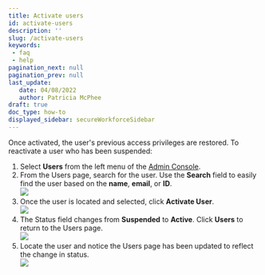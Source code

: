 ```yaml
---
title: Activate users
id: activate-users
description: ''
slug: /activate-users
keywords: 
 - faq
 - help
pagination_next: null
pagination_prev: null
last_update: 
   date: 04/08/2022
   author: Patricia McPhee
draft: true
doc_type: how-to
displayed_sidebar: secureWorkforceSidebar
---
```




Once activated, the user's previous access privileges are restored.  To reactivate a user who has been suspended:

1.  Select **Users** from the left menu of the [Admin Console](/docs/secure-work/workforce-settings/admin-console/admin-console-login).
2.  From the Users page, search for the user. Use the **Search** field to easily find the user based on the **name**, **email**, or **ID**.  
    ![](/images/users/search_user.PNG)
3.  Once the user is located and selected, click **Activate User**.  
    ![](/images/users/activate_user_jracer.PNG)
4.  The Status field changes from **Suspended** to **Active**. Click **Users** to return to the Users page.  
    ![](/images/users/user_actvated_jracer.PNG)
5.  Locate the user and notice the Users page has been updated to reflect the change in status.  
    ![](/images/users/users_list_activate_jracer.PNG)

